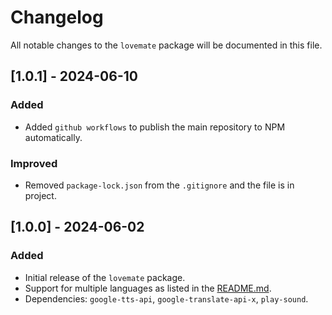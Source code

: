 # Changelog

All notable changes to the `lovemate` package will be documented in this file.

## [1.0.1] - 2024-06-10

### Added

- Added `github workflows` to publish the main repository to NPM automatically.

### Improved

- Removed `package-lock.json` from the `.gitignore` and the file is in project.

## [1.0.0] - 2024-06-02

### Added

- Initial release of the `lovemate` package.
- Support for multiple languages as listed in the [README.md](README.md).
- Dependencies: `google-tts-api`, `google-translate-api-x`, `play-sound`.
